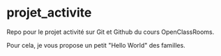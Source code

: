 # projet_activite
Repo pour le projet activité sur Git et Github du cours
OpenClassRooms.

Pour cela, je vous propose un petit "Hello World" des familles.

